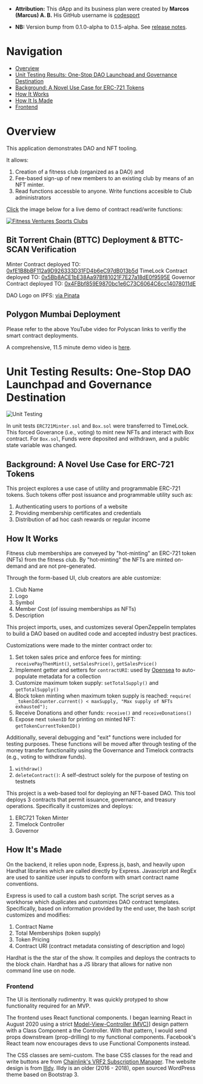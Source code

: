 
* **Attribution:** This dApp and its business plan were created by **Marcos (Marcus) A. B.** His GitHub username is [codesport](https://github.com/codesport/)

* **NB:** Version bump from 0.1.0-alpha to 0.1.5-alpha. See [release notes](https://github.com/codesport/fitness-club-dao/releases/tag/mvp2).

# Navigation

* [Overview](#overview)
* [Unit Testing Results: One-Stop DAO Launchpad and Governance Destination](#unit-testing-results-one-stop-dao-launchpad-and-governance-destination)
* [Background: A Novel Use Case for ERC-721 Tokens](#background-a-novel-use-case-for-erc-721-tokens)
* [How It Works](#how-it-works)
* [How It Is Made](#how-its-made)
* [Frontend](#frontend)


# Overview

This application demonstrates DAO and NFT tooling.

It allows:

1. Creation of a fitness club (organized as a DAO) and 
2. Fee-based sign-up of new members to an existing club by means of an NFT minter.
3. Read functions accessble to anyone. Write functions accesible to Club administrators

[Click](https://youtu.be/xqF_BhXmh-4) the image below for a live demo of contract read/write functions:

[![Fitness Ventures Sports Clubs](https://github.com/codesport/fitness-club-dao/blob/master/frontend/src/images/youtube-fitness-guy)](https://youtu.be/xqF_BhXmh-4)

## Bit Torrent Chain (BTTC) Deployment & BTTC-SCAN Verification

Minter Contract deployed TO: [0xfE1B8bBF112a9D926333D31FD4b6eC97dB013b5d](https://testscan.bt.io/#/contract/0xfE1B8bBF112a9D926333D31FD4b6eC97dB013b5d)
TimeLock Contract deployed TO: [0x5Bb8ACE1bE38Aa97Bf81021F7E27a18dE0f9595E](https://testscan.bt.io/#/contract/0x5Bb8ACE1bE38Aa97Bf81021F7E27a18dE0f9595E)
Governor Contract deployed TO:  [0x4FBbf859E9870bc1e6C73C6064C6cc14078011dE](https://testscan.bt.io/#/contract/0x4FBbf859E9870bc1e6C73C6064C6cc14078011dE)

DAO Logo on IPFS: [via Pinata](https://gateway.pinata.cloud/ipfs/QmQT9ixtB9rDSZgrkCza6onTzNULsz3XAftCbGhu1JfAsg)

## Polygon Mumbai Deployment

Please refer to the above YouTube video for Polyscan links to verifiy the smart contract deployments.

A comprehensive, 11.5 minute demo video is [here](https://youtu.be/AoLFELxK-1w).

# Unit Testing Results: One-Stop DAO Launchpad and Governance Destination


![Unit Testing](https://github.com/codesport/fitness-club-dao/blob/master/frontend/src/images/6-25-2022-fitness-ventures-unit-tests.png?raw=true "DAO Governance Unit Testing")

In unit tests `ERC721Minter.sol` and `Box.sol` were transferred to TimeLock. This forced Goverance (i.e., voting) to mint new NFTs and interact with Box contract. For `Box.sol`, Funds were deposited and withdrawn, and a public state variable was changed.

## Background: A Novel Use Case for ERC-721 Tokens 

This project explores a use case of utility and programmable ERC-721 tokens. Such tokens offer post issuance and programmable utility such as:

1. Authenticating users to portions of a website
2. Providing membership certificates and credentials 
3. Distribution of ad hoc cash rewards or regular income

## How It Works

Fitness club  memberships are conveyed by "hot-minting" an ERC-721 token (NFTs) from the fitness club. By "hot-minting" the NFTs are minted on-demand and are not pre-generated. 

Through the form-based UI, club creators are able customize:

1. Club Name
2. Logo
3. Symbol
4. Member Cost (of issuing memberships as NFTs)
5. Description

This project imports, uses, and customizes several OpenZeppelin templates to build a DAO based on audited code and accepted industry best practices. 

Customizations were made to the minter contract order to:

1. Set token sales price and enforce fees for minting:  `receivePayThenMint()`, `setSalesPrice()`, `getSalesPrice()`
2. Implement getter and setters for `contractURI`:  used by [Opensea](https://docs.opensea.io/docs/contract-level-metadata) to auto-populate metadata for a collection
3. Customize maximum token supply: `setTotalSupply()` and `getTotalSupply()`
4. Block token minting when maximum token supply is reached: `require( _tokenIdCounter.current() < maxSupply, "Max supply of NFTs exhausted");`
5. Receive Donations and other funds: `receive()` and `receiveDonations()`
6. Expose next `tokenID` for printing on minted NFT: `getTokenCurrentTokenID()`


Additionally, several debugging and "exit" functions were included for testing purposes. These functions will be moved after through testing of the money transfer functionality using the Governance and Timelock contracts (e.g., voting to withdraw funds).

1. `withdraw()`
2. `deleteContract()`: A self-destruct solely for the purpose of testing on testnets


This project is a web-based tool for deploying an NFT-based DAO. This tool deploys 3  contracts that permit issuance, governance, and treasury operations. Specifically it customizes and deploys:

1. ERC721 Token Minter
2. Timelock Controller
3. Governor 


## How It's Made

On the backend, it relies upon node, Express.js, bash, and heavily upon Hardhat libraries which are called directly by Express.  Javascript and RegEx are used to sanitize user inputs to conform with smart contract name conventions.

Express is used to  call a custom bash script. The script serves as a workhorse which duplicates and customizes DAO contract templates. Specifically,  based on information provided by the end user, the bash script customizes and modifies:

1. Contract Name 
2. Total Memberships (token supply) 
3. Token Pricing
4. Contract URI (contract metadata consisting of description and logo)

Hardhat is the the star of the show. It compiles and deploys the contracts to the block chain. Hardhat has a JS library that allows for native non command line use on node. 

### Frontend

The UI is itentionally rudimentry.  It was quickly protyped to show functionality required for an MVP.

The frontend uses React functional components.  I began learning React in August 2020 using a strict [Model-View-Controller (MVC)](https://github.com/codesport/admin-panel)] design pattern with a Class Component a the Controller.  With that pattern, I would send props downstream (prop-drilling) to my functional components. Facebook's React team now encourages devs to use Functional Components instead.

 The CSS classes are semi-custom.  The base CSS classes for the read and write buttons are from [Chainlink's VRF2 Subscription Manager](https://vrf.chain.link/rinkeby/).  The website design is from [Illdy](https://colorlib.com/wp/themes/illdy/).  Illdy is an older (2016 - 2018), open sourced WordPress theme based on Bootstrap 3.